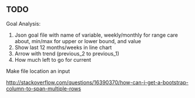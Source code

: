 ## TODO

Goal Analysis:
1. Json goal file with name of variable, weekly/monthly for range care about, min/max for upper or lower bound, and value
2. Show last 12 months/weeks in line chart
3. Arrow with trend (previous_2 to previous_1)
4. How much left to go for current


Make file location an input

http://stackoverflow.com/questions/16390370/how-can-i-get-a-bootstrap-column-to-span-multiple-rows
